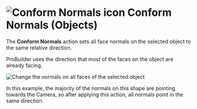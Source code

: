 # ![Conform Normals icon](images/icons/Object_ConformNormals.png) Conform Normals (Objects)

The __Conform Normals__ action sets all face normals on the selected object to the same relative direction. 

ProBuilder uses the direction that most of the faces on the object are already facing.

![Change the normals on all faces of the selected object](images/Object_ConformNormals.png)

In this example, the majority of the normals on this shape are pointing towards the Camera, so after applying this action, all normals point in the same direction.